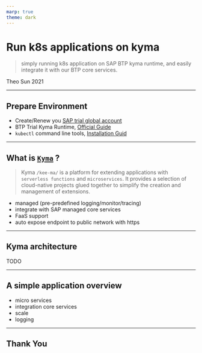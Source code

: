 ```yaml
---
marp: true
theme: dark
---
```



# Run k8s applications on kyma

> simply running k8s application on SAP BTP kyma runtime, and easily integrate it with our BTP core services.

Theo Sun
2021

---

## Prepare Environment

- Create/Renew you [SAP trial global account](https://cockpit.hanatrial.ondemand.com)
- BTP Trial Kyma Runtime, [Official Guide](https://help.sap.com/viewer/65de2977205c403bbc107264b8eccf4b/Cloud/en-US/ccb83c700e8d4bb8aa545d7307b8b08a.html)
- `kubectl` command line tools, [Installation Guid](https://kubernetes.io/docs/tasks/tools/#kubectl)


---

## What is [`Kyma`](https://kyma-project.io/) ?

> Kyma `/kee-ma/` is a platform for extending applications with `serverless functions` and `microservices`. It provides a selection of cloud-native projects glued together to simplify the creation and management of extensions.

- managed (pre-predefined logging/monitor/tracing)
- integrate with SAP managed core services
- FaaS support
- auto expose endpoint to public network with https


---

## Kyma architecture

TODO

---

## A simple application overview

- micro services
- integration core services
- scale
- logging

---


## Thank You